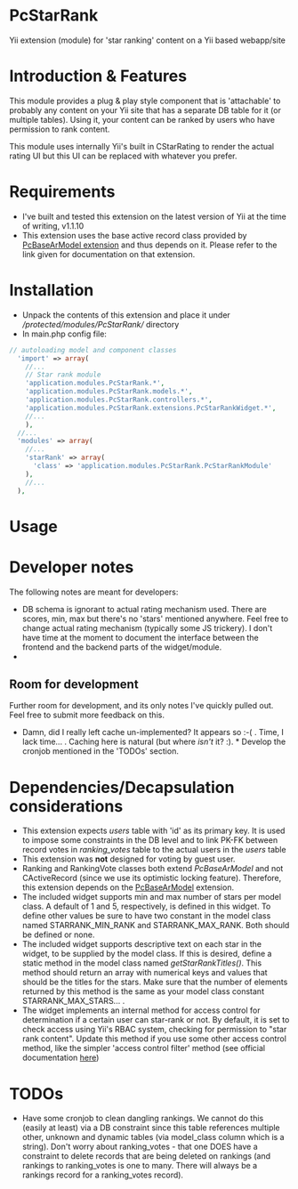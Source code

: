 PcStarRank
==========

Yii extension (module) for 'star ranking' content on a Yii based webapp/site

# Introduction & Features

This module provides a plug & play style component that is 'attachable' to probably any content on your Yii site that has a separate DB table for it (or multiple tables). Using it, your content can be ranked by users who have permission to rank content.

This module uses internally Yii's built in CStarRating to render the actual rating UI but this UI can be replaced with whatever you prefer.

# Requirements

* I've built and tested this extension on the latest version of Yii at the time of writing, v1.1.10
* This extension uses the base active record class provided by [PcBaseArModel extension](http://www.yiiframework.com/extension/pcbasearmodel/) and thus depends on it. Please refer to the link given for documentation on that extension.

# Installation

* Unpack the contents of this extension and place it under */protected/modules/PcStarRank/* directory
* In main.php config file:

```php
// autoloading model and component classes
  'import' => array(
    //...
    // Star rank module
    'application.modules.PcStarRank.*',
    'application.modules.PcStarRank.models.*',
    'application.modules.PcStarRank.controllers.*',
    'application.modules.PcStarRank.extensions.PcStarRankWidget.*',
    //...
    ),
  //...
  'modules' => array(
    //...
    'starRank' => array(
      'class' => 'application.modules.PcStarRank.PcStarRankModule'
    ),
    //...
  ),
```

# Usage

# Developer notes

The following notes are meant for developers:
* DB schema is ignorant to actual rating mechanism used. There are scores, min, max but there's no 'stars' mentioned anywhere. Feel free to change actual rating mechanism (typically some JS trickery). I don't have time at the moment to document the interface between the frontend and the backend parts of the widget/module.
* 

## Room for development

Further room for development, and its only notes I've quickly pulled out. Feel free to submit more feedback on this.

* Damn, did I really left cache un-implemented? It appears so :-( . Time, I lack time... . Caching here is natural (but where *isn't* it? :).                                                                                                                                  * Develop the cronjob mentioned in the 'TODOs' section.

# Dependencies/Decapsulation considerations

* This extension expects *users* table with 'id' as its primary key. It is used to impose some constraints in the DB level and to link PK-FK between record votes in *ranking_votes* table to the actual users in the *users* table
* This extension was **not** designed for voting by guest user.
* Ranking and RankingVote classes both extend *PcBaseArModel* and not CActiveRecord (since we use its optimistic locking feature). Therefore, this extension depends on the [PcBaseArModel](http://www.yiiframework.com/extension/pcbasearmodel/) extension.
* The included widget supports min and max number of stars per model class. A default of 1 and 5, respectively, is defined in this widget. To define other values be sure to have two constant in the model class named STARRANK_MIN_RANK and STARRANK_MAX_RANK. Both should be defined or none.
* The included widget supports descriptive text on each star in the widget, to be supplied by the model class. If this is desired, define a static method in the model class named *getStarRankTitles()*. This method should return an array with numerical keys and values that should be the titles for the stars. Make sure that the number of elements returned by this method is the same as your model class constant STARRANK_MAX_STARS... .
* The widget implements an internal method for access control for determination if a certain user can star-rank or not. By default, it is set to check access using Yii's RBAC system, checking for permission to "star rank content". Update this method if you use some other access control method, like the simpler 'access control filter' method (see official documentation [here](http://www.yiiframework.com/doc/guide/1.1/en/topics.auth#access-control-filter))
                          
# TODOs

* Have some cronjob to clean dangling rankings. We cannot do this (easily at least) via a DB constraint since this table references multiple other, unknown and dynamic tables (via model_class column which is a string). Don't worry about ranking_votes - that one DOES have a constraint to delete records that are being deleted on rankings (and rankings to ranking_votes is one to many. There will always be a rankings record for a ranking_votes record).
                                                                                                                                                                                                                                                          




